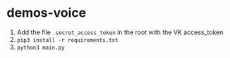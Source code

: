 # demos-voice

1. Add the file `.secret_access_token` in the root with the VK access_token
2. `pip3 install -r requirements.txt`
3. `python3 main.py`
